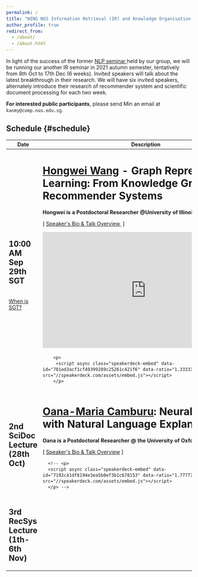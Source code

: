 ```yaml
---
permalink: /
title: "WING NUS Information Retrieval (IR) and Knowledge Organisation (KO) Seminar"
author_profile: true
redirect_from:
  - /about/
  - /about.html
---
```

In light of the success of the former <a href="https://wing-nus.github.io/nlp-seminar/"> NLP seminar </a> held by our group, we will be running our another IR seminar in 2021 autumn semester, tentatively from 8th Oct to 17th Dec (6 weeks). Invited speakers will talk about the latest breakthrough in their research. We will have six invited speakers, alternately introduce their research of recommender system and scientific document processing for each two week.

**For interested public participants**, please send Min an email at ```kanmy@comp.nus.edu.sg```.

## Schedule  {#schedule}

<!-- **The schedule below is preliminary (last updated 15th May 2021)**. We may make slight changes on the timing and talk details. --> 

<table class="table table-striped">
<thead class="thead-inverse"><tr><th>Date</th><th width="70%">Description</th></tr></thead>
<tbody>
<!-- Support Staff ********************************** 
  Use this first row as an exemplar.  You can get the Youtube offsets for each segment by using the share button and checking the "start at" checkbox and then pasting it.  The t parameter is the number of second from the start of the video.
 ************************************************** -->
<tr>
  <td><h2>10:00 AM Sep 29th SGT</h2><br/><a href="https://www.timeanddate.com/time/zones/sgt">When is SGT?</a>
  </td>

  <td>
      <h1><a href="https://hongweiw.net/">Hongwei Wang</a> - Graph Representation Learning: From Knowledge Graphs to Recommender Systems</h1>
      <strong>Hongwei is a Postdoctoral Researcher @University of Illinois Urbana-Champaign</strong> 
        <p>
          [&nbsp;<a href="https://wing-nus.github.io/ir-seminar/speaker-hongwei">Speaker's Bio & Talk Overview </a>&nbsp;]
        </p>
      
      
<p>
    <iframe width="560" height="315" src="https://www.youtube.com/embed/fC8HfepCDgE" frameborder="0" allow="autoplay; encrypted-media" allowfullscreen></iframe>
  </p>


        <p>
         <script async class="speakerdeck-embed" data-id="701ed3acf1cf49399289c25261c421f6" data-ratio="1.33333333333333" src="//speakerdeck.com/assets/embed.js"></script>
        </p>
  </td>

  </tr>

<tr>
  <td><h2>2nd SciDoc Lecture (28th Oct)<br /></h2>
  </td>

  <td>
        <h1><a href="https://www.cs.ox.ac.uk/people/oana-maria.camburu/">Oana-Maria Camburu</a>: Neural Networks with Natural Language Explanations</h1>
        <strong>Oana is a Postdoctoral Researcher @ the University of Oxford</strong> 
      <p>
        [&nbsp;<a href="https://wing-nus.github.io/ir-seminar/speaker-oana">Speaker's Bio & Talk Overview</a>&nbsp;]
      </p>
        
      <!-- <p>
      <script async class="speakerdeck-embed" data-id="7192c41df8194e3ea5b0ef3b1c678153" data-ratio="1.77777777777778" src="//speakerdeck.com/assets/embed.js"></script>
      </p> -->

  </td>
</tr>


<tr>
  <td><h2>3rd RecSys Lecture (1th-6th Nov)</h2>
  </td>

  <td>
    <!-- <h1><a href="https://www.patricklewis.io/">Patrick Lewis</a>: PAQ: 65 Million Probably-Asked Questions and What You Can Do With Them</h1>
      <strong>Patrick Lewis is a PhD Student @ University College London and Facebook AI Research</strong> 
    <p>
      [&nbsp;<a href="https://wing-nus.github.io/nlp-seminar/speaker-patrick">Speaker's Bio & Talk Overview</a>&nbsp;]
    </p>
    
    <p>
      <iframe width="560" height="315" src="https://www.youtube.com/embed/qOwH2ZOIH0Q" frameborder="0" allow="autoplay; encrypted-media" allowfullscreen></iframe>
    </p>

    <p>
    <script async class="speakerdeck-embed" data-id="b93af64bc4fc46e992e03f3dcfc01a36" data-ratio="1.77777777777778" src="//speakerdeck.com/assets/embed.js"></script>
    </p> -->
  </td>
  </tr>


  <tr>
  <td><h2>4th SciDoc Lecture (15th-20th Nov)<br/></h2>
  </td>
  <td>
      <!-- <h1><a href="http://zhiting.ucsd.edu/">Zhiting Hu</a>: Text Generation with No (Good) Data: New Reinforcement Learning and Causal Frameworks</h1>
      <strong>Zhiting is an Assistant Professor @ UC San Diego</strong> 

      <p>
        [&nbsp;<a href="https://wing-nus.github.io/nlp-seminar/speaker-zhiting">Speaker's Bio & Talk Overview</a>&nbsp;]
        <br/></p> 

     <p>
        <iframe width="560" height="315" src="https://www.youtube.com/embed/rim-FhieEv0" frameborder="0" allow="autoplay; encrypted-media" allowfullscreen></iframe>
      </p>

    <p>
     <script async class="speakerdeck-embed" data-id="0a88a0017d014c398b2e3cc52e47b578" data-ratio="1.77777777777778" src="//speakerdeck.com/assets/embed.js"></script>
    </p> -->
  </td>
  </tr>


  <tr>
  <td><h2>5th RecSys Lecture (29th Nov - 4th Dec)<br/></h2>
  </td>
  <td>
    <!-- <h1><a href="https://jasonwu0731.github.io">Jason C.S. Wu</a>: Conversations as Knowledge: from Question Answering to Summarization</h1>
      <strong>Jason is a Senior Research Scientist @ Salesforce AI Research</strong> 

    <p>
      [&nbsp;<a href="https://wing-nus.github.io/nlp-seminar/speaker-jason">Speaker's Bio & Talk Overview</a>&nbsp;]
      <br/></p> 

   <p>
      <iframe width="560" height="315" src="https://www.youtube.com/embed/QxvnAnO9c-I" frameborder="0" allow="autoplay; encrypted-media" allowfullscreen></iframe>
    </p>

    <p>
    <script async class="speakerdeck-embed" data-id="fb8f2652b3fb47d9a7d89af5f8ee57d4" data-ratio="1.77777777777778" src="//speakerdeck.com/assets/embed.js"></script>
    </p> -->
  </td>
  </tr>

  <tr>
  <td><h2>6th SciDoc Lecture (13th-18th Dec)<br/></h2>
  </td>
  <td>
        <!-- <h1><a href="https://www.mit.edu/~jda/">Jacob Andreas</a>: Implicit Representations of Meaning in Neural Language Models</h1>
        <strong>Jacob is the X Consortium Assistant Professor @ Massachusetts Institute of Technology</strong>

      <p>
        [&nbsp;<a href="https://wing-nus.github.io/nlp-seminar/speaker-jacob">Speaker's Bio & Talk Overview</a>&nbsp;]
        <br/></p> 

       <p>
        <iframe width="560" height="315" src="https://www.youtube.com/embed/BHQBkN4PyPc" frameborder="0" allow="autoplay; encrypted-media" allowfullscreen></iframe>
      </p>

      <p>
     <script async class="speakerdeck-embed" data-id="d3cc896072894123800a2467ab77adf9" data-ratio="1.77777777777778" src="//speakerdeck.com/assets/embed.js"></script>
      </p> -->
  </td>
  </tr>

  
  <tr>
  </tr>
</tbody></table>

## Organizing Team {#organizing}
<div style="text-align:center; display:grid; grid-template-columns: 1fr 1fr 1fr; margin-top:30px;">

<div class="tutor__profile">
  <img src="images/min.jpg"/><BR/>
  <strong>Min-Yen Kan</strong>
  <BR/>
 <A HREF="https://www.comp.nus.edu.sg/~kanmy/">Homepage</A><BR/>
</div>

<div></div>
<div></div>
<div class="tutor__profile">
  <img src="images/abhinav.jpg"/><BR/>
  <strong>Abhinav Ramesh Kashyap</strong>
  <BR/>
  <A HREF="https://abhinavkashyap.io/">Homepage</A><BR/>
</div>

<div class="tutor__profile">
  <img src="images/yajing.jpg"/><BR/>
  <strong>Yajing Yang</strong>
  <BR/>
  <A HREF="#">Homepage</A><BR/>
</div>

<div class="tutor__profile">
  <img src="images/yuxi.jpg"/><BR/>
  <strong>Yuxi Xie</strong>
  <BR/>
  <A HREF="https://scholar.google.com/citations?user=LNLECx0AAAAJ">Homepage</A><BR/>
</div>



<div class="tutor__profile">
  <img src="images/hengchang.jpg"/><BR/>
  <strong>Hengchang Hu</strong>
  <BR/>
  <A HREF="https://holdenhu.github.io/">Homepage</A><BR/>
</div>

<div class="tutor__profile">
  <img src="images/xinyuan.jpg"/><BR/>
  <strong>Xinyuan Lu</strong>
  <BR/>
  <A HREF="https://github.com/XinyuanLu00">Homepage</A><BR/>
</div>


<div class="tutor__profile">
  <img src="images/lichuang.jpg"/><BR/>
  <strong>Chuang Li</strong>
  <BR/>
  <A HREF="https://lichuangnus.github.io/">Homepage</A><BR/>
</div>

</div>

